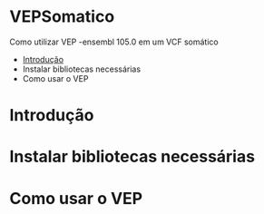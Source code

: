 # VEPSomatico
Como utilizar VEP -ensembl 105.0 em um VCF somático


- [Introdução](https://github.com/VCDS/VEPSomatico)
- Instalar bibliotecas necessárias
- Como usar o VEP


# Introdução


# Instalar bibliotecas necessárias


# Como usar o VEP

